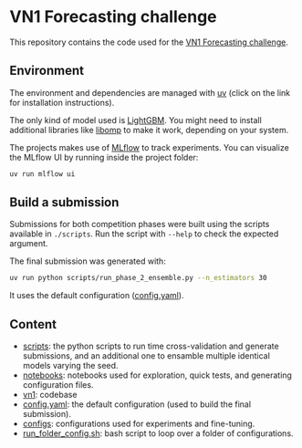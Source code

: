 # VN1 Forecasting challenge

This repository contains the code used for the [VN1 Forecasting challenge](https://www.datasource.ai/en/users/davide-burba/competitions/phase-2-vn1-forecasting-accuracy-challenge/datathon_detail/description).


## Environment 

The environment and dependencies are managed with [uv](https://docs.astral.sh/uv/getting-started/installation/) (click on the link for installation instructions).

The only kind of model used is [LightGBM](https://lightgbm.readthedocs.io/en/latest/index.html). You might need to install additional libraries like [libomp](https://formulae.brew.sh/formula/libomp) to make it work, depending on your system.

The projects makes use of [MLflow](https://mlflow.org/) to track experiments. You can visualize the MLflow UI by running inside the project folder:

```bash
uv run mlflow ui
```


## Build a submission

Submissions for both competition phases were built using the scripts available in `./scripts`. Run the script with `--help` to check the expected argument.

The final submission was generated with:
```bash
uv run python scripts/run_phase_2_ensemble.py --n_estimators 30
```
It uses the default configuration ([config.yaml](./config.yaml)).

## Content

- [scripts](./scripts/): the python scripts to run time cross-validation and generate submissions, and an additional one to ensamble multiple identical models varying the seed.
- [notebooks](./notebooks/): notebooks used for exploration, quick tests, and generating configuration files.
- [vn1](./vn1): codebase
- [config.yaml](./config.yaml): the default configuration (used to build the final submission).
- [configs](./configs/): configurations used for experiments and fine-tuning. 
- [run_folder_config.sh](./run_folder_config.sh): bash script to loop over a folder of configurations.
